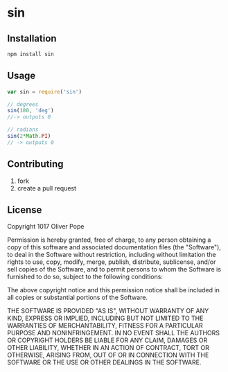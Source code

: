 # sin

## Installation
```bash
npm install sin
```

## Usage
```js
var sin = require('sin')

// degrees
sin(180, 'deg')
//-> outputs 0

// radians
sin(2*Math.PI)
// -> outputs 0
```

## Contributing
1. fork
2. create a pull request

## License
Copyright 1017 Oliver Pope

Permission is hereby granted, free of charge, to any person obtaining a copy of this software and associated documentation files (the "Software"), to deal in the Software without restriction, including without limitation the rights to use, copy, modify, merge, publish, distribute, sublicense, and/or sell copies of the Software, and to permit persons to whom the Software is furnished to do so, subject to the following conditions:

The above copyright notice and this permission notice shall be included in all copies or substantial portions of the Software.

THE SOFTWARE IS PROVIDED "AS IS", WITHOUT WARRANTY OF ANY KIND, EXPRESS OR IMPLIED, INCLUDING BUT NOT LIMITED TO THE WARRANTIES OF MERCHANTABILITY, FITNESS FOR A PARTICULAR PURPOSE AND NONINFRINGEMENT. IN NO EVENT SHALL THE AUTHORS OR COPYRIGHT HOLDERS BE LIABLE FOR ANY CLAIM, DAMAGES OR OTHER LIABILITY, WHETHER IN AN ACTION OF CONTRACT, TORT OR OTHERWISE, ARISING FROM, OUT OF OR IN CONNECTION WITH THE SOFTWARE OR THE USE OR OTHER DEALINGS IN THE SOFTWARE.
